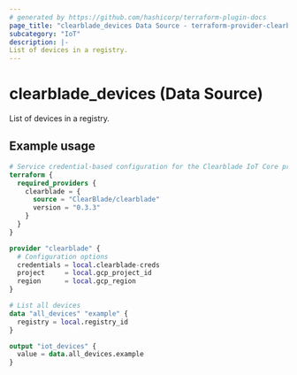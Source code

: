 ```yaml
---
# generated by https://github.com/hashicorp/terraform-plugin-docs
page_title: "clearblade_devices Data Source - terraform-provider-clearblade"
subcategory: "IoT"
description: |-
List of devices in a registry.
---
```


# clearblade_devices (Data Source)

List of devices in a registry.

## Example usage

```terraform
# Service credential-based configuration for the Clearblade IoT Core provider
terraform {
  required_providers {
    clearblade = {
      source = "ClearBlade/clearblade"
      version = "0.3.3"
    }
  }
}

provider "clearblade" {
  # Configuration options
  credentials = local.clearblade-creds
  project     = local.gcp_project_id
  region      = local.gcp_region
}

# List all devices
data "all_devices" "example" {
  registry = local.registry_id
}

output "iot_devices" {
  value = data.all_devices.example
}
```
